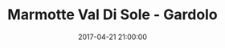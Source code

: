 ---
title: Marmotte Val Di Sole - Gardolo
date: 2017-04-21 21:00:00
squadra-a: Bc Gardolo
punteggio-a: 67
squadra-b: Marmotte Val Di Sole
punteggio-b: 64
partite/squadra: promozione-16-17
luogo: PALESTRA SCUOLA CICCOLINI
categoria: promozione
---